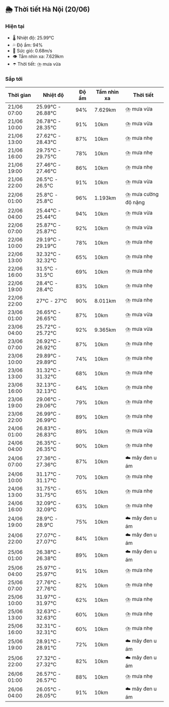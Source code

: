 ## 🌦️ Thời tiết Hà Nội (20/06)

### Hiện tại

- 🌡️ Nhiệt độ: 25.99℃
- 💦 Độ ẩm: 94%
- 💨 Sức gió: 0.68m/s
- 👁️ Tầm nhìn xa: 7.629km
- ☂️ Thời tiết: ⛈️ mưa vừa

### Sắp tới

| Thời gian | Nhiệt độ | Độ ẩm | Tầm nhìn xa | Thời tiết |
| --- | --- | --- | --- | --- |
| 21/06 07:00 | 25.99℃ - 26.88℃ | 94% | 7.629km | ⛈️ mưa vừa |
| 21/06 10:00 | 26.78℃ - 28.35℃ | 91% | 10km | ⛈️ mưa vừa |
| 21/06 13:00 | 27.62℃ - 28.43℃ | 87% | 10km | ⛈️ mưa nhẹ |
| 21/06 16:00 | 29.75℃ - 29.75℃ | 78% | 10km | ⛈️ mưa nhẹ |
| 21/06 19:00 | 27.46℃ - 27.46℃ | 86% | 10km | ⛈️ mưa nhẹ |
| 21/06 22:00 | 26.5℃ - 26.5℃ | 91% | 10km | ⛈️ mưa vừa |
| 22/06 01:00 | 25.8℃ - 25.8℃ | 96% | 1.193km | ⛈️ mưa cường độ nặng |
| 22/06 04:00 | 25.44℃ - 25.44℃ | 94% | 10km | ⛈️ mưa vừa |
| 22/06 07:00 | 25.87℃ - 25.87℃ | 92% | 10km | ⛈️ mưa vừa |
| 22/06 10:00 | 29.19℃ - 29.19℃ | 78% | 10km | ⛈️ mưa nhẹ |
| 22/06 13:00 | 32.32℃ - 32.32℃ | 65% | 10km | ⛈️ mưa nhẹ |
| 22/06 16:00 | 31.5℃ - 31.5℃ | 69% | 10km | ⛈️ mưa nhẹ |
| 22/06 19:00 | 28.4℃ - 28.4℃ | 83% | 10km | ⛈️ mưa nhẹ |
| 22/06 22:00 | 27℃ - 27℃ | 90% | 8.011km | ⛈️ mưa nhẹ |
| 23/06 01:00 | 26.65℃ - 26.65℃ | 87% | 10km | ⛈️ mưa vừa |
| 23/06 04:00 | 25.72℃ - 25.72℃ | 92% | 9.365km | ⛈️ mưa vừa |
| 23/06 07:00 | 26.92℃ - 26.92℃ | 87% | 10km | ⛈️ mưa nhẹ |
| 23/06 10:00 | 29.89℃ - 29.89℃ | 74% | 10km | ⛈️ mưa nhẹ |
| 23/06 13:00 | 31.32℃ - 31.32℃ | 68% | 10km | ⛈️ mưa nhẹ |
| 23/06 16:00 | 32.13℃ - 32.13℃ | 64% | 10km | ⛈️ mưa nhẹ |
| 23/06 19:00 | 29.06℃ - 29.06℃ | 79% | 10km | ⛈️ mưa nhẹ |
| 23/06 22:00 | 26.99℃ - 26.99℃ | 89% | 10km | ⛈️ mưa nhẹ |
| 24/06 01:00 | 26.83℃ - 26.83℃ | 89% | 10km | ⛈️ mưa vừa |
| 24/06 04:00 | 26.35℃ - 26.35℃ | 90% | 10km | ⛈️ mưa nhẹ |
| 24/06 07:00 | 27.36℃ - 27.36℃ | 87% | 10km | ☁️ mây đen u ám |
| 24/06 10:00 | 31.17℃ - 31.17℃ | 70% | 10km | ⛈️ mưa nhẹ |
| 24/06 13:00 | 31.75℃ - 31.75℃ | 65% | 10km | ⛈️ mưa nhẹ |
| 24/06 16:00 | 32.09℃ - 32.09℃ | 63% | 10km | ⛈️ mưa nhẹ |
| 24/06 19:00 | 28.9℃ - 28.9℃ | 75% | 10km | ☁️ mây đen u ám |
| 24/06 22:00 | 27.07℃ - 27.07℃ | 84% | 10km | ☁️ mây đen u ám |
| 25/06 01:00 | 26.38℃ - 26.38℃ | 89% | 10km | ☁️ mây đen u ám |
| 25/06 04:00 | 25.97℃ - 25.97℃ | 91% | 10km | ⛈️ mưa nhẹ |
| 25/06 07:00 | 27.76℃ - 27.76℃ | 82% | 10km | ⛈️ mưa nhẹ |
| 25/06 10:00 | 31.97℃ - 31.97℃ | 62% | 10km | ⛈️ mưa nhẹ |
| 25/06 13:00 | 32.63℃ - 32.63℃ | 60% | 10km | ⛈️ mưa nhẹ |
| 25/06 16:00 | 32.31℃ - 32.31℃ | 60% | 10km | ⛈️ mưa nhẹ |
| 25/06 19:00 | 28.91℃ - 28.91℃ | 72% | 10km | ☁️ mây đen u ám |
| 25/06 22:00 | 27.32℃ - 27.32℃ | 82% | 10km | ☁️ mây đen u ám |
| 26/06 01:00 | 26.57℃ - 26.57℃ | 88% | 10km | ⛈️ mưa nhẹ |
| 26/06 04:00 | 26.05℃ - 26.05℃ | 91% | 10km | ☁️ mây đen u ám |
